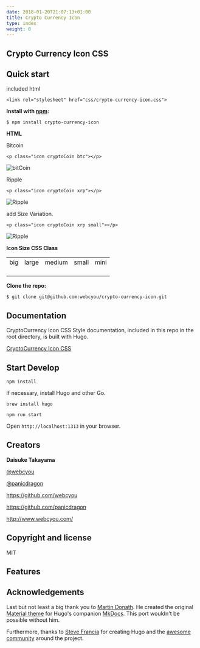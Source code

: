 ```yaml
---
date: 2018-01-20T21:07:13+01:00
title: Crypto Currency Icon
type: index
weight: 0
---
```


## Crypto Currency Icon CSS 

## Quick start

included html
```$xslt
<link rel="stylesheet" href="css/crypto-currency-icon.css">
```

**Install with [npm](https://www.npmjs.com):**
```
$ npm install crypto-currency-icon
```


**HTML**

Bitcoin

```$xslt
<p class="icon cryptoCoin btc"></p>
```

![bitCoin](/images/bitcoin_30.png)


Ripple
```$xslt
<p class="icon cryptoCoin xrp"></p>
```

![Ripple](/images/ripple_30.png)


add Size Variation.
```$xslt
<p class="icon cryptoCoin xrp small"></p>
```

![Ripple](/images/ripple_20.png)



**Icon Size CSS Class**

|      |       |        |       |      |
|:----:|:-----:|:------:|:-----:|:----:|
| big  | large | medium | small | mini |
| <p class="icon cryptoCoin btc big"></p>  | <p class="icon cryptoCoin btc large"></p> | <p class="icon cryptoCoin btc"></p> | <p class="icon cryptoCoin btc small"></p> | <p class="icon cryptoCoin btc mini"></p> |


**Clone the repo:**

```$xslt
$ git clone git@github.com:webcyou/crypto-currency-icon.git
```


## Documentation

CryptoCurrency Icon CSS Style documentation, included in this repo in the root directory, is built with Hugo.


[CryptoCurrency Icon CSS](https://webcyou.github.io/crypto-currency-icon/)


## Start Develop

```$xslt
npm install
```

If necessary, install Hugo and other Go.

```$xslt
brew install hugo
```


```$xslt
npm run start
```

Open `http://localhost:1313` in your browser.


## Creators

**Daisuke Takayama**

[@webcyou](https://twitter.com/webcyou)

[@panicdragon](https://twitter.com/panicdragon)

<https://github.com/webcyou>

<https://github.com/panicdragon>

<http://www.webcyou.com/>


## Copyright and license

MIT




## Features



## Acknowledgements

Last but not least a big thank you to [Martin Donath](https://github.com/squidfunk). He created the original [Material theme](https://github.com/squidfunk/mkdocs-material) for Hugo's companion [MkDocs](http://www.mkdocs.org/). This port wouldn't be possible without him.

Furthermore, thanks to [Steve Francia](https://gihub.com/spf13) for creating Hugo and the [awesome community](https://github.com/spf13/hugo/graphs/contributors) around the project.
